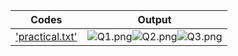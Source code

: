 | Codes | Output |
|-------|--------|
|['practical.txt'](./Codes/practical.txt)|![Q1.png](./Output/Q1.png)![Q2.png](./Output/Q2.png)![Q3.png](./Output/Q3.png)|
